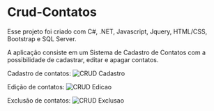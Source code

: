 # Crud-Contatos

Esse projeto foi criado com C#, .NET, Javascript, Jquery, HTML/CSS, Bootstrap e SQL Server.

A aplicação consiste em um Sistema de Cadastro de Contatos com a possibilidade de cadastrar, editar e apagar contatos.

Cadastro de contatos:
![CRUD Cadastro](https://user-images.githubusercontent.com/88061143/222341121-4b857429-f7ea-40b2-aff7-984d812a2012.gif)

Edição de contatos:
![CRUD Edicao](https://user-images.githubusercontent.com/88061143/222341250-499f5df8-1328-452a-8295-c9a84175b6e1.gif)

Exclusão de contatos:
![CRUD Exclusao](https://user-images.githubusercontent.com/88061143/222341261-a4330189-9ad5-4791-84f9-4454c5259aaa.gif)
